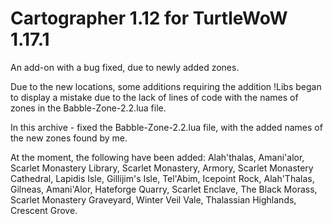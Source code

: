 # Cartographer 1.12 for TurtleWoW 1.17.1

An add-on with a bug fixed, due to newly added zones.

Due to the new locations, some additions requiring the addition !Libs began to display a mistake due to the lack of lines of code with the names of zones in the Babble-Zone-2.2.lua file.

In this archive - fixed the Babble-Zone-2.2.lua file, with the added names of the new zones found by me.

At the moment, the following have been added:
Alah'thalas, Amani'alor, Scarlet Monastery Library, Scarlet Monastery, Armory, Scarlet Monastery Cathedral, Lapidis Isle, Gillijim's Isle, Tel'Abim, Icepoint Rock, Alah'Thalas, Gilneas, Amani'Alor, Hateforge Quarry, Scarlet Enclave, The Black Morass, Scarlet Monastery Graveyard, Winter Veil Vale, Thalassian Highlands, Crescent Grove. 
